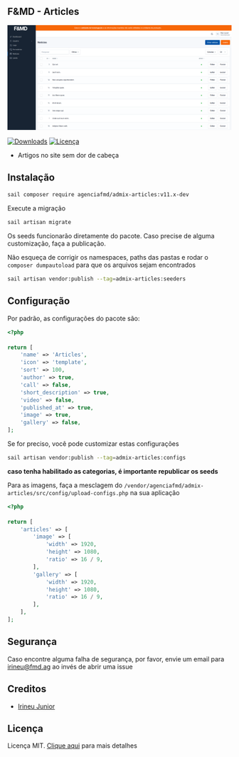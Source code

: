 ## F&MD - Articles

![Área Administrativa](https://github.com/agenciafmd/admix-articles/raw/master/docs/screenshot.png "Área Administrativa")

[![Downloads](https://img.shields.io/packagist/dt/agenciafmd/admix-articles.svg?style=flat-square)](https://packagist.org/packages/agenciafmd/admix-categories)
[![Licença](https://img.shields.io/badge/license-MIT-brightgreen.svg?style=flat-square)](LICENSE.md)

- Artigos no site sem dor de cabeça

## Instalação

```bash
sail composer require agenciafmd/admix-articles:v11.x-dev
```

Execute a migração

```bash
sail artisan migrate
```

Os seeds funcionarão diretamente do pacote. Caso precise de alguma customização, faça a publicação.

Não esqueça de corrigir os namespaces, paths das pastas e rodar o `composer dumpautoload` para que os arquivos sejam
encontrados

```bash
sail artisan vendor:publish --tag=admix-articles:seeders
```

## Configuração

Por padrão, as configurações do pacote são:

```php
<?php

return [
    'name' => 'Articles',
    'icon' => 'template',
    'sort' => 100,
    'author' => true,
    'call' => false,
    'short_description' => true,
    'video' => false,
    'published_at' => true,
    'image' => true,
    'gallery' => false,
];
```

Se for preciso, você pode customizar estas configurações

```bash
sail artisan vendor:publish --tag=admix-articles:configs
```

**caso tenha habilitado as categorias, é importante republicar os seeds**

Para as imagens, faça a mesclagem do `/vendor/agenciafmd/admix-articles/src/config/upload-configs.php` na sua aplicação

```php
<?php

return [
    'articles' => [
        'image' => [
            'width' => 1920,
            'height' => 1080,
            'ratio' => 16 / 9,
        ],
        'gallery' => [
            'width' => 1920,
            'height' => 1080,
            'ratio' => 16 / 9,
        ],
    ],
];
```

## Segurança

Caso encontre alguma falha de segurança, por favor, envie um email para irineu@fmd.ag ao invés de abrir uma issue

## Creditos

- [Irineu Junior](https://github.com/irineujunior)

## Licença

Licença MIT. [Clique aqui](LICENSE.md) para mais detalhes